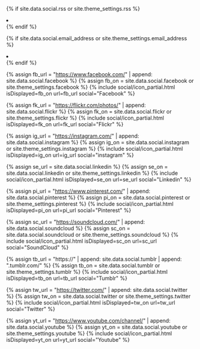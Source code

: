 {% if site.data.social.rss or site.theme_settings.rss %}
<li>
    <a feed.xml href="{{ site.data.social.feed.path | default: 'feed.xml' | relative_url }}"
       title="{{ site.data.language.str_rss_follow | default: 'Follow RSS feed' }}">
        </a>
</li>
{% endif %}

{% if site.data.social.email_address or site.theme_settings.email_address %}
<li>
    <a href="mailto:{{ site.data.social.email_address }}"
       title="{{ site.data.language.str_email }}">
		<span class="fa-stack fa-lg">
            <i class="fas fa-circle fa-stack-2x"></i>
            <i class="fas fa-envelope fa-stack-1x fa-inverse"></i>
        </span>
    </a>
</li>
{% endif %}


{% assign fb_url = "https://www.facebook.com/" | append: site.data.social.facebook %}
{% assign fb_on = site.data.social.facebook or site.theme_settings.facebook %}
{% include social/icon_partial.html isDisplayed=fb_on url=fb_url social="Facebook" %}

{% assign fk_url = "https://flickr.com/photos/" | append: site.data.social.flickr %}
{% assign fk_on = site.data.social.flickr or site.theme_settings.flickr %}
{% include social/icon_partial.html isDisplayed=fk_on url=fk_url social="Flickr" %}

{% assign ig_url = "https://instagram.com/" | append: site.data.social.instagram %}
{% assign ig_on = site.data.social.instagram or site.theme_settings.instagram %}
{% include social/icon_partial.html isDisplayed=ig_on url=ig_url social="instagram" %}

{% assign se_url = site.data.social.linkedin %}
{% assign se_on = site.data.social.linkedin or site.theme_settings.linkedin %}
{% include social/icon_partial.html isDisplayed=se_on url=se_url social="Linkedin" %}

{% assign pi_url = "https://www.pinterest.com/" | append: site.data.social.pinterest %}
{% assign pi_on = site.data.social.pinterest or site.theme_settings.pinterest %}
{% include social/icon_partial.html isDisplayed=pi_on url=pi_url social="Pinterest" %}

{% assign sc_url = "https://soundcloud.com/" | append: site.data.social.soundcloud %}
{% assign sc_on = site.data.social.soundcloud or site.theme_settings.soundcloud %}
{% include social/icon_partial.html isDisplayed=sc_on url=sc_url social="SoundCloud" %}


{% assign tb_url = "https://" | append: site.data.social.tumblr | append: ".tumblr.com/" %}
{% assign tb_on = site.data.social.tumblr or site.theme_settings.tumblr %}
{% include social/icon_partial.html isDisplayed=tb_on url=tb_url social="Tumblr" %}


{% assign tw_url = "https://twitter.com/" | append: site.data.social.twitter %}
{% assign tw_on = site.data.social.twitter or site.theme_settings.twitter %}
{% include social/icon_partial.html isDisplayed=tw_on url=tw_url social="Twitter" %}


{% assign yt_url = "https://www.youtube.com/channel/" | append: site.data.social.youtube %}
{% assign yt_on = site.data.social.youtube or site.theme_settings.youtube %}
{% include social/icon_partial.html isDisplayed=yt_on url=yt_url social="Youtube" %}
